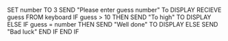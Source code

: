 SET number TO 3
SEND "Please enter guess number"
To DISPLAY RECIEVE guess FROM keyboard 
IF guess > 10 THEN 
SEND "To high" TO DISPLAY
ELSE IF guess = number THEN
SEND "Well done" TO DISPLAY
ELSE SEND "Bad luck" 
END IF
END IF
